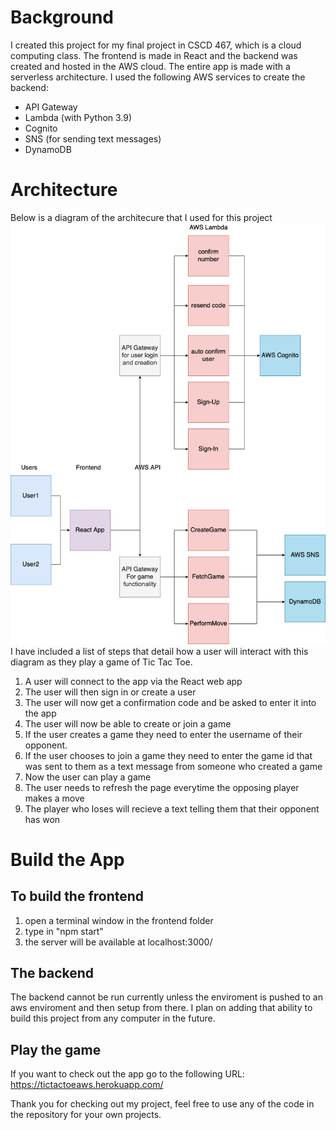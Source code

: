 # Background
I created this project for my final project in CSCD 467, which is a cloud computing class. The frontend is made in React and the backend was created and hosted in the AWS cloud. The entire app is made with a serverless architecture. I used the following AWS services to create the backend:

<ul>
  <li>API Gateway</li>
  <li>Lambda (with Python 3.9)</li>
  <li>Cognito</li>
  <li>SNS (for sending text messages)</li>
  <li>DynamoDB</li>
</ul> 

# Architecture
Below is a diagram of the architecure that I used for this project
![](/images/architecture_diagram.jpg)
I have included a list of steps that detail how a user will interact with this diagram as they play a game of Tic Tac Toe.
1. A user will connect to the app via the React web app
2. The user will then sign in or create a user
3. The user will now get a confirmation code and be asked to enter it into the app
3. The user will now be able to create or join a game
4. If the user creates a game they need to enter the username of their opponent.
5. If the user chooses to join a game they need to enter the game id that was sent to them as a text message from someone who created a game
6. Now the user can play a game
7. The user needs to refresh the page everytime the opposing player makes a move
8. The player who loses will recieve a text telling them that their opponent has won
# Build the App
## To build the frontend
1. open a terminal window in the frontend folder
2. type in "npm start"
3. the server will be available at localhost:3000/

## The backend
The backend cannot be run currently unless the enviroment is pushed to an aws enviroment and then setup from there. I plan on adding that ability to build this project from any computer in the future.

## Play the game
If you want to check out the app go to the following URL: https://tictactoeaws.herokuapp.com/

Thank you for checking out my project, feel free to use any of the code in the repository for your own projects.
